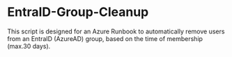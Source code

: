 # EntraID-Group-Cleanup
This script is designed for an Azure Runbook to automatically remove users from an EntraID (AzureAD) group, based on the time of membership (max.30 days).
